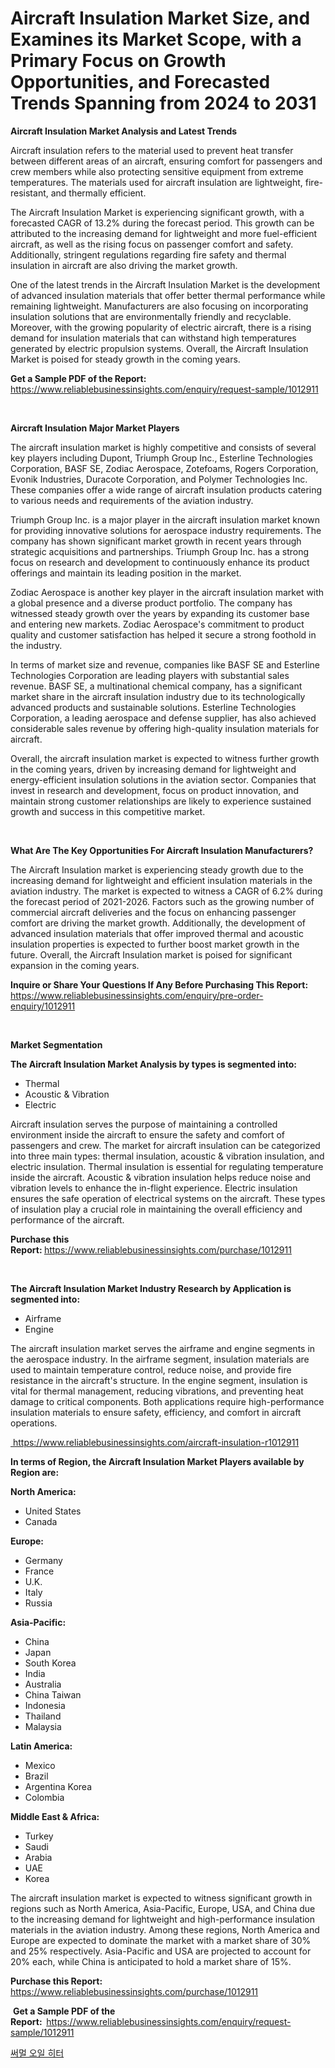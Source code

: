 <p><h1>Aircraft Insulation Market Size, and Examines its Market Scope, with a Primary Focus on Growth Opportunities, and Forecasted Trends Spanning from 2024 to 2031</h1></p><p><strong>Aircraft Insulation Market Analysis and Latest Trends</strong></p>
<p><p>Aircraft insulation refers to the material used to prevent heat transfer between different areas of an aircraft, ensuring comfort for passengers and crew members while also protecting sensitive equipment from extreme temperatures. The materials used for aircraft insulation are lightweight, fire-resistant, and thermally efficient.</p><p>The Aircraft Insulation Market is experiencing significant growth, with a forecasted CAGR of 13.2% during the forecast period. This growth can be attributed to the increasing demand for lightweight and more fuel-efficient aircraft, as well as the rising focus on passenger comfort and safety. Additionally, stringent regulations regarding fire safety and thermal insulation in aircraft are also driving the market growth.</p><p>One of the latest trends in the Aircraft Insulation Market is the development of advanced insulation materials that offer better thermal performance while remaining lightweight. Manufacturers are also focusing on incorporating insulation solutions that are environmentally friendly and recyclable. Moreover, with the growing popularity of electric aircraft, there is a rising demand for insulation materials that can withstand high temperatures generated by electric propulsion systems. Overall, the Aircraft Insulation Market is poised for steady growth in the coming years.</p></p>
<p><strong>Get a Sample PDF of the Report:&nbsp;</strong> <a href="https://www.reliablebusinessinsights.com/enquiry/request-sample/1012911">https://www.reliablebusinessinsights.com/enquiry/request-sample/1012911</a></p>
<p>&nbsp;</p>
<p><strong>Aircraft Insulation Major Market Players</strong></p>
<p><p>The aircraft insulation market is highly competitive and consists of several key players including Dupont, Triumph Group Inc., Esterline Technologies Corporation, BASF SE, Zodiac Aerospace, Zotefoams, Rogers Corporation, Evonik Industries, Duracote Corporation, and Polymer Technologies Inc. These companies offer a wide range of aircraft insulation products catering to various needs and requirements of the aviation industry.</p><p>Triumph Group Inc. is a major player in the aircraft insulation market known for providing innovative solutions for aerospace industry requirements. The company has shown significant market growth in recent years through strategic acquisitions and partnerships. Triumph Group Inc. has a strong focus on research and development to continuously enhance its product offerings and maintain its leading position in the market.</p><p>Zodiac Aerospace is another key player in the aircraft insulation market with a global presence and a diverse product portfolio. The company has witnessed steady growth over the years by expanding its customer base and entering new markets. Zodiac Aerospace's commitment to product quality and customer satisfaction has helped it secure a strong foothold in the industry.</p><p>In terms of market size and revenue, companies like BASF SE and Esterline Technologies Corporation are leading players with substantial sales revenue. BASF SE, a multinational chemical company, has a significant market share in the aircraft insulation industry due to its technologically advanced products and sustainable solutions. Esterline Technologies Corporation, a leading aerospace and defense supplier, has also achieved considerable sales revenue by offering high-quality insulation materials for aircraft.</p><p>Overall, the aircraft insulation market is expected to witness further growth in the coming years, driven by increasing demand for lightweight and energy-efficient insulation solutions in the aviation sector. Companies that invest in research and development, focus on product innovation, and maintain strong customer relationships are likely to experience sustained growth and success in this competitive market.</p></p>
<p>&nbsp;</p>
<p><strong>What Are The Key Opportunities For Aircraft Insulation Manufacturers?</strong></p>
<p><p>The Aircraft Insulation market is experiencing steady growth due to the increasing demand for lightweight and efficient insulation materials in the aviation industry. The market is expected to witness a CAGR of 6.2% during the forecast period of 2021-2026. Factors such as the growing number of commercial aircraft deliveries and the focus on enhancing passenger comfort are driving the market growth. Additionally, the development of advanced insulation materials that offer improved thermal and acoustic insulation properties is expected to further boost market growth in the future. Overall, the Aircraft Insulation market is poised for significant expansion in the coming years.</p></p>
<p><strong>Inquire or Share Your Questions If Any Before Purchasing This Report:</strong> <a href="https://www.reliablebusinessinsights.com/enquiry/pre-order-enquiry/1012911">https://www.reliablebusinessinsights.com/enquiry/pre-order-enquiry/1012911</a></p>
<p>&nbsp;</p>
<p><strong>Market Segmentation</strong></p>
<p><strong>The Aircraft Insulation Market Analysis by types is segmented into:</strong></p>
<p><ul><li>Thermal</li><li>Acoustic & Vibration</li><li>Electric</li></ul></p>
<p><p>Aircraft insulation serves the purpose of maintaining a controlled environment inside the aircraft to ensure the safety and comfort of passengers and crew. The market for aircraft insulation can be categorized into three main types: thermal insulation, acoustic & vibration insulation, and electric insulation. Thermal insulation is essential for regulating temperature inside the aircraft. Acoustic & vibration insulation helps reduce noise and vibration levels to enhance the in-flight experience. Electric insulation ensures the safe operation of electrical systems on the aircraft. These types of insulation play a crucial role in maintaining the overall efficiency and performance of the aircraft.</p></p>
<p><strong>Purchase this Report:&nbsp;</strong><a href="https://www.reliablebusinessinsights.com/purchase/1012911">https://www.reliablebusinessinsights.com/purchase/1012911</a></p>
<p>&nbsp;</p>
<p><strong>The Aircraft Insulation Market Industry Research by Application is segmented into:</strong></p>
<p><ul><li>Airframe</li><li>Engine</li></ul></p>
<p><p>The aircraft insulation market serves the airframe and engine segments in the aerospace industry. In the airframe segment, insulation materials are used to maintain temperature control, reduce noise, and provide fire resistance in the aircraft's structure. In the engine segment, insulation is vital for thermal management, reducing vibrations, and preventing heat damage to critical components. Both applications require high-performance insulation materials to ensure safety, efficiency, and comfort in aircraft operations.</p></p>
<p><a href="https://www.reliablebusinessinsights.com/aircraft-insulation-r1012911">&nbsp;https://www.reliablebusinessinsights.com/aircraft-insulation-r1012911</a></p>
<p><strong>In terms of Region, the Aircraft Insulation Market Players available by Region are:</strong></p>
<p>
    <p> <strong> North America: </strong>
        <ul>
            <li>United States</li>
            <li>Canada</li>
        </ul>
        </p> 
    <p> <strong> Europe: </strong>
        <ul>
            <li>Germany</li>
            <li>France</li>
            <li>U.K.</li>
            <li>Italy</li>
            <li>Russia</li>
        </ul>
        </p> 
    <p> <strong> Asia-Pacific: </strong>
        <ul>
            <li>China</li>
            <li>Japan</li>
            <li>South Korea</li>
            <li>India</li>
            <li>Australia</li>
            <li>China Taiwan</li>
            <li>Indonesia</li>
            <li>Thailand</li>
            <li>Malaysia</li>
        </ul>
        </p> 
    <p> <strong> Latin America: </strong>
        <ul>
            <li>Mexico</li>
            <li>Brazil</li>
            <li>Argentina Korea</li>
            <li>Colombia</li>
        </ul>
        </p> 
    <p> <strong> Middle East & Africa: </strong>
        <ul>
            <li>Turkey</li>
            <li>Saudi</li>
            <li>Arabia</li>
            <li>UAE</li>
            <li>Korea</li>
        </ul>
    </p>
    </p>
<p><p>The aircraft insulation market is expected to witness significant growth in regions such as North America, Asia-Pacific, Europe, USA, and China due to the increasing demand for lightweight and high-performance insulation materials in the aviation industry. Among these regions, North America and Europe are expected to dominate the market with a market share of 30% and 25% respectively. Asia-Pacific and USA are projected to account for 20% each, while China is anticipated to hold a market share of 15%.</p></p>
<p><strong>Purchase this Report: </strong><a href="https://www.reliablebusinessinsights.com/purchase/1012911">https://www.reliablebusinessinsights.com/purchase/1012911</a></p>
<p>&nbsp;<strong>Get a Sample PDF of the Report:&nbsp;&nbsp;</strong><a href="https://www.reliablebusinessinsights.com/enquiry/request-sample/1012911">https://www.reliablebusinessinsights.com/enquiry/request-sample/1012911</a></p>
<p><strong></strong></p>
<p><p><a href="https://github.com/plelbej847484502/Market-Research-Report-List-4/blob/main/497858278915.md">써멀 오일 히터</a></p></p>